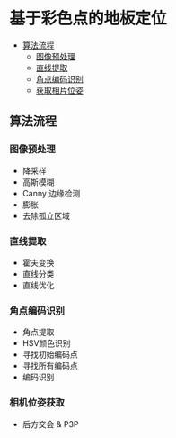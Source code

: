 # 基于彩色点的地板定位

- [算法流程](#算法流程)
  * [图像预处理](#图像预处理)
  * [直线提取](#直线提取)
  * [角点编码识别](#角点编码识别)
  * [获取相片位姿](#获取相片位姿)

## 算法流程
### 图像预处理
- 降采样
- 高斯模糊
- Canny 边缘检测
- 膨胀
- 去除孤立区域

### 直线提取
- 霍夫变换
- 直线分类
- 直线优化

### 角点编码识别
- 角点提取
- HSV颜色识别
- 寻找初始编码点
- 寻找所有编码点
- 编码识别

### 相机位姿获取
- 后方交会 & P3P